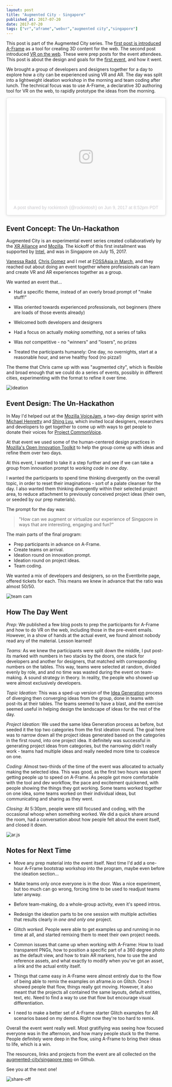 ```yaml
---
layout: post
title: "Augmented City - Singapore"
published_at: 2017-07-20
date: 2017-07-20
tags: ["vr","aframe","webvr","augmented city","singapore"]
---
```



This post is part of the Augmented City series. The [first post is introduced A-Frame](https://metafluff.com/2017/07/06/aframe-augmented-city/) as a tool for creating 3D content for the web. The second post introduced [VR on the web](https://metafluff.com/2017/07/12/augmented-city-vr/). These were prep posts for the event attendees. This post is about the design and goals for the [first event](https://www.eventbrite.com/e/vrar-maker-lab-augmented-city-creating-vr-ar-web-content-showcasing-singapore-tickets-35297738486), and how it went.

We brought a group of developers and designers together for a day to explore how a city can be experienced using VR and AR. The day was split into a lightweight ideation workshop in the morning and team coding after lunch. The technical focus was to use A-Frame, a declarative 3D authoring tool for VR on the web, to rapidly prototype the ideas from the morning.

<blockquote class="instagram-media" data-instgrm-version="7" style=" background:#FFF; border:0; border-radius:3px; box-shadow:0 0 1px 0 rgba(0,0,0,0.5),0 1px 10px 0 rgba(0,0,0,0.15); margin: 1px; max-width:658px; padding:0; width:99.375%; width:-webkit-calc(100% - 2px); width:calc(100% - 2px);"><div style="padding:8px;"> <div style=" background:#F8F8F8; line-height:0; margin-top:40px; padding:28.10185185185185% 0; text-align:center; width:100%;"> <div style=" background:url(data:image/png;base64,iVBORw0KGgoAAAANSUhEUgAAACwAAAAsCAMAAAApWqozAAAABGdBTUEAALGPC/xhBQAAAAFzUkdCAK7OHOkAAAAMUExURczMzPf399fX1+bm5mzY9AMAAADiSURBVDjLvZXbEsMgCES5/P8/t9FuRVCRmU73JWlzosgSIIZURCjo/ad+EQJJB4Hv8BFt+IDpQoCx1wjOSBFhh2XssxEIYn3ulI/6MNReE07UIWJEv8UEOWDS88LY97kqyTliJKKtuYBbruAyVh5wOHiXmpi5we58Ek028czwyuQdLKPG1Bkb4NnM+VeAnfHqn1k4+GPT6uGQcvu2h2OVuIf/gWUFyy8OWEpdyZSa3aVCqpVoVvzZZ2VTnn2wU8qzVjDDetO90GSy9mVLqtgYSy231MxrY6I2gGqjrTY0L8fxCxfCBbhWrsYYAAAAAElFTkSuQmCC); display:block; height:44px; margin:0 auto -44px; position:relative; top:-22px; width:44px;"></div></div><p style=" color:#c9c8cd; font-family:Arial,sans-serif; font-size:14px; line-height:17px; margin-bottom:0; margin-top:8px; overflow:hidden; padding:8px 0 7px; text-align:center; text-overflow:ellipsis; white-space:nowrap;"><a href="https://www.instagram.com/p/BVJQaVMgKpX/" style=" color:#c9c8cd; font-family:Arial,sans-serif; font-size:14px; font-style:normal; font-weight:normal; line-height:17px; text-decoration:none;" target="_blank">A post shared by rockintosh (@rockintosh)</a> on <time style=" font-family:Arial,sans-serif; font-size:14px; line-height:17px;" datetime="2017-06-10T03:52:06+00:00">Jun 9, 2017 at 8:52pm PDT</time></p></div></blockquote>
<script async defer src="//platform.instagram.com/en_US/embeds.js"></script>

## Event Concept: The Un-Hackathon

Augmented City is an experimental event series created collaboratively by the [XR Alliance](https://m.facebook.com/XR-Alliance-1703741423255746/) and [Mozilla](https://www.mozilla.org). The kickoff of this first installment was supported by [Intel](https://www.intel.sg/content/www/xa/en/homepage.html), and was in Singapore on July 15, 2017.

[Vanessa Radd](https://twitter.com/vanradd), [Chris Gomez](https://twitter.com/chrisgomez) and I met at [FOSSAsia in March](https://metafluff.com/2017/03/28/fossasia2017/), and they reached out about doing an event together where professionals can learn and create VR and AR experiences together as a group.

We wanted an event that...

* Had a specific theme, instead of an overly broad prompt of "make stuff!"

* Was oriented towards experienced professionals, not beginners (there are loads of those events already)

* Welcomed both developers and designers

* Had a focus on actually *making something*, not a series of talks

* Was *not* competitive - no "winners" and "losers", no prizes

* Treated the participants humanely: One day, no overnights, start at a reasonable hour, and serve healthy food (no pizza!)

The theme that Chris came up with was "augmented city", which is flexible and broad enough that we could do a series of events, possibly in different cities, experimenting with the format to refine it over time.

![ideation](ideation.png)

## Event Design: The Un-Hackathon

In May I'd helped out at the [Mozilla VoiceJam](https://moztw.kktix.cc/events/voice-jam), a two-day design sprint with [Michael Henretty](https://twitter.com/mikehenrty) and [Shing Lyu](https://shinglyu.github.io/), which invited local designers, researchers and developers to get together to come up with ways to get people to donate their voices for [Project CommonVoice](https://voice.mozilla.org/).

At that event we used some of the human-centered design practices in [Mozilla's Open Innovation Toolkit](https://toolkit.mozilla.org/) to help the group come up with ideas and refine them over two days.

At this event, I wanted to take it a step further and see if we can take a group from innovation prompt to *working code* in *one day*.

I wanted the participants to spend time thinking divergently on the overall topic, in order to reset their imaginations - sort of a palate cleanser for the day. I also wanted them thinking divergently within their selected project area, to reduce attachment to previously conceived project ideas (their own, or seeded by our prep materials).

The prompt for the day was:

> "How can we augment or virtualize our experience of Singapore in ways that are interesting, engaging and fun?"

The main parts of the final program:

* Prep participants in advance on A-Frame.
* Create teams on arrival.
* Ideation round on innovation prompt.
* Ideation round on project ideas.
* Team coding.

We wanted a mix of developers and designers, so on the Eventbrite page, offered tickets for each. This means we knew in advance that the ratio was almost 50/50.

![team cam](teamcam.png)

## How The Day Went

*Prep:* We published a few blog posts to prep the participants for A-Frame and how to do VR on the web, including those in the pre-event emails. However, in a show of hands at the actual event, we found almost nobody read any of the material. Lesson learned! 

*Teams:* As we knew the participants were split down the middle, I put post-its marked with numbers in two stacks by the doors, one stack for developers and another for designers, that matched with corresponding numbers on the tables. This way, teams were selected at random, divided evenly by role, and and no time was wasted during the event on team-making. A sound strategy in theory. In reality, the people who showed up were almost exclusively developers.

*Topic Ideation:* This was a sped-up version of the [Idea Generation](https://toolkit.mozilla.org/method/idea-generation/) process of diverging then converging ideas from the group, done in teams with post-its at their tables. The teams seemed to have a blast, and the exercise seemed useful in helping design the landscape of ideas for the rest of the day.

*Project Ideation:* We used the same Idea Generation process as before, but seeded it the top two categories from the first ideation round. The goal here was to narrow down all the project ideas generated based on the categories in the first round, into one project idea. It definitely was successful in generating project ideas from categories, but the narrowing didn't really work - teams had multiple ideas and really needed more time to coalesce on one.

*Coding:* Almost two-thirds of the time of the event was allocated to actually making the selected idea. This was good, as the first two hours was spent getting people up to speed on A-Frame. As people got more comfortable with the tool and dev workflow, the pace and excitement quickened, with people showing the things they got working. Some teams worked together on one idea, some teams worked on their individual ideas, but communicating and sharing as they went.

*Closing:* At 5:30pm, people were still focused and coding, with the occasional whoop when something worked. We did a quick share around the room, had a conversation about how people felt about the event itself, and closed it down.

![ar.js](arjs.png)

## Notes for Next Time

* Move any prep material into the event itself. Next time I'd add a one-hour A-Frame bootstrap workshop into the program, maybe even before the ideation section...

* Make teams only once everyone is in the door. Was a nice experiment, but too much can go wrong, forcing time to be used to readjust teams later anyway.

* Before team-making, do a whole-group activity, even it's speed intros.

* Redesign the ideation parts to be one session with multiple activities that results clearly in *one and only one* project.

* Glitch *worked*. People were able to get examples up and running in no time at all, and started remixing them to meet their own project needs. 

* Common issues that came up when working with A-Frame: How to load transparent PNGs, how to position a specific part of a 360 degree photo as the default view, and how to train AR markers, how to use the and reference assets, and what exactly to modify when you've got an asset, a link and the actual entity itself.

* Things that came easy in A-Frame were almost entirely due to the flow of being able to remix the examples on aframe.io on Glitch. Once I showed people that flow, things really got moving. However, it also meant that the projects all contained the same layouts, default entities, text, etc. Need to find a way to use that flow but encourage visual differentiation.

* I need to make a better set of A-Frame starter Glitch examples for AR scenarios based on my demos. Right now they're too hard to remix.

Overall the event went really well. Most gratifiying was seeing how focused everyone was in the afternoon, and how many people stuck to the theme. People definitely were deep in the flow, using A-Frame to bring their ideas to life, which is a win.

The resources, links and projects from the event are all collected on the [augmented-city/singapore repo](https://github.com/augmented-city/singapore) on Github.

See you at the next one!

![share-off](shareoff.png)
